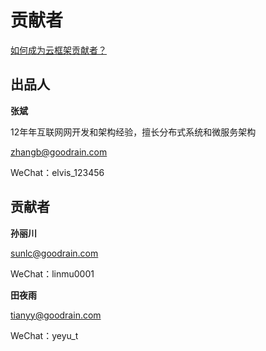 # 贡献者

[如何成为云框架贡献者？](CONTRIBUTING.md)

## 出品人

**张斌**

12年年互联⽹网开发和架构经验，擅⻓分布式系统和微服务架构

[zhangb@goodrain.com](mailto:zhangb@goodrain.com) 

WeChat：elvis_123456

## 贡献者

**孙丽川**

[sunlc@goodrain.com](mailto:sunlc@goodrain.com)

WeChat：linmu0001

**田夜雨**

[tianyy@goodrain.com](mailto:tianyy@goodrain.com) 

WeChat：yeyu_t

